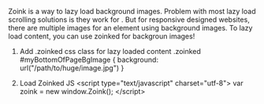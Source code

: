 Zoink is a way to lazy load background images. Problem with most lazy load scrolling solutions is they work for <img>. But for responsive designed websites, there are multiple images for an element using background images. To lazy load content, you can use zoinked for backgroun images!

1. Add .zoinked css class for lazy loaded content
.zoinked #myBottomOfPageBgImage {
 background: url("/path/to/huge/image.jpg")
}

2. Load Zoinked JS
&lt;script type="text/javascript" charset="utf-8"&gt;
  var zoink = new window.Zoink();
&lt;/script&gt;

